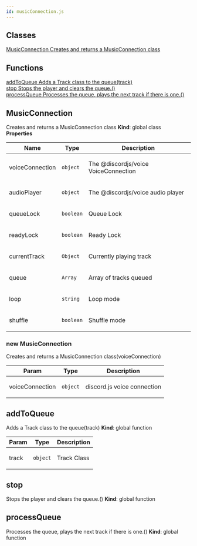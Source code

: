 ```yaml
---
id: musicConnection.js
---
```


## Classes

<dl>
<dt><a href="#MusicConnection
 Creates and returns a MusicConnection class">MusicConnection
 Creates and returns a MusicConnection class</a></dt>
<dd></dd>
</dl>

## Functions

<dl>
<dt><a href="#addToQueue
 Adds a Track class to the queue">addToQueue
 Adds a Track class to the queue(track)</a></dt>
<dd></dd>
<dt><a href="#stop
 Stops the player and clears the queue.">stop
 Stops the player and clears the queue.()</a></dt>
<dd></dd>
<dt><a href="#processQueue
 Processes the queue, plays the next track if there is one.">processQueue
 Processes the queue, plays the next track if there is one.()</a></dt>
<dd></dd>
</dl>

<a name="MusicConnection
 Creates and returns a MusicConnection class"></a>

## MusicConnection
 Creates and returns a MusicConnection class
**Kind**: global class  
**Properties**

| Name | Type | Description |
| --- | --- | --- |
| voiceConnection | <code>object</code> | <p>The @discordjs/voice VoiceConnection</p> |
| audioPlayer | <code>object</code> | <p>The @discordjs/voice audio player</p> |
| queueLock | <code>boolean</code> | <p>Queue Lock</p> |
| readyLock | <code>boolean</code> | <p>Ready Lock</p> |
| currentTrack | <code>Object</code> | <p>Currently playing track</p> |
| queue | <code>Array</code> | <p>Array of tracks queued</p> |
| loop | <code>string</code> | <p>Loop mode</p> |
| shuffle | <code>boolean</code> | <p>Shuffle mode</p> |

<a name="new_MusicConnection
 Creates and returns a MusicConnection class_new"></a>

### new MusicConnection
 Creates and returns a MusicConnection class(voiceConnection)

| Param | Type | Description |
| --- | --- | --- |
| voiceConnection | <code>object</code> | <p>discord.js voice connection</p> |

<a name="addToQueue
 Adds a Track class to the queue"></a>

## addToQueue
 Adds a Track class to the queue(track)
**Kind**: global function  

| Param | Type | Description |
| --- | --- | --- |
| track | <code>object</code> | <p>Track Class</p> |

<a name="stop
 Stops the player and clears the queue."></a>

## stop
 Stops the player and clears the queue.()
**Kind**: global function  
<a name="processQueue
 Processes the queue, plays the next track if there is one."></a>

## processQueue
 Processes the queue, plays the next track if there is one.()
**Kind**: global function  

